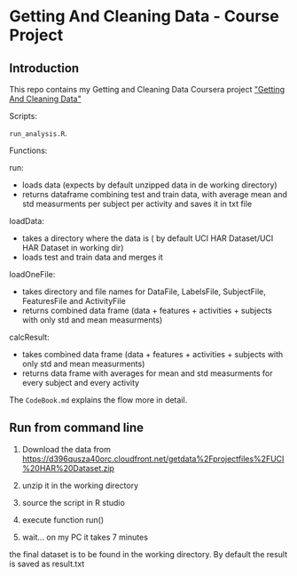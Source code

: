 # Getting And Cleaning Data - Course Project

## Introduction


This repo contains my Getting and Cleaning Data Coursera project ["Getting And Cleaning Data"](https://class.coursera.org/getdata-002)

Scripts:

`run_analysis.R`. 

Functions:

run:
  * loads data (expects by default unzipped data in de working directory)
  * returns dataframe combining test and train data, with average mean and std measurments per subject per activity
    and saves it in txt file

loadData:
  * takes a directory where the data is ( by default UCI HAR Dataset/UCI HAR Dataset in working dir)
  * loads test and train data and merges it

loadOneFile:
  * takes directory and file names for DataFile, LabelsFile, SubjectFile, FeaturesFile and ActivityFile
  * returns combined data frame (data + features + activities + subjects with only std and mean measurments)  

calcResult:
  * takes combined data frame (data + features + activities + subjects with only std and mean measurments)  
  * returns data frame with averages for mean and std measurments for every subject and every activity

The `CodeBook.md` explains the flow more in detail.

## Run from command line

1. Download the data from https://d396qusza40orc.cloudfront.net/getdata%2Fprojectfiles%2FUCI%20HAR%20Dataset.zip

2. unzip it in the working directory

3. source the script in R studio

4. execute function run()

5. wait... on my PC it takes 7 minutes

the final dataset is to be found in the working directory. By default the result is saved as result.txt  
